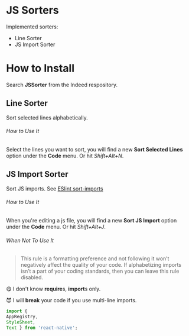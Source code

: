 # JS Sorters
Implemented sorters:
- Line Sorter
- JS Import Sorter

# How to Install
Search **JSSorter** from the Indeed respository.

## Line Sorter
Sort selected lines alphabetically.

###### How to Use It
Select the lines you want to sort, you will find a new **Sort Selected Lines** option under the **Code** menu. Or hit *Shift+Alt+N*.


## JS Import Sorter
Sort JS imports. See [ESlint sort-imports](http://eslint.org/docs/rules/sort-imports)

###### How to Use It
When you're editing a js file, you will find a new **Sort JS Import** option under the **Code** menu. Or hit *Shift+Alt+J*.

###### When Not To Use It
>This rule is a formatting preference and not following it won’t negatively affect the quality of your code. If alphabetizing imports isn’t a part of your coding standards, then you can leave this rule disabled. 

:yum: I don't know **require**s, **import**s only.

:smiling_imp: I will **break** your code if you use multi-line imports.
```JavaScript
import {
AppRegistry, 
StyleSheet, 
Text } from 'react-native';
```


